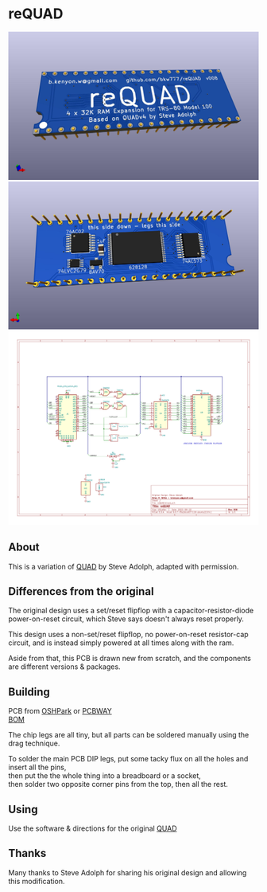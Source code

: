 # reQUAD
![](PCB/reQUAD_top.jpg)
![](PCB/reQUAD_bottom.jpg)
![](PCB/reQUAD.svg)

## About
This is a variation of [QUAD](http://bitchin100.com/wiki/index.php?title=QUAD) by Steve Adolph, adapted with permission.

## Differences from the original
The original design uses a set/reset flipflop with a capacitor-resistor-diode power-on-reset circuit, which Steve says doesn't always reset properly.

This design uses a non-set/reset flipflop, no power-on-reset resistor-cap circuit, and is instead simply powered at all times along with the ram.

Aside from that, this PCB is drawn new from scratch, and the components are different versions & packages.

## Building
PCB from [OSHPark](https://oshpark.com/shared_projects/KVu4cEJX) or [PCBWAY](https://www.pcbway.com/project/shareproject/reQUAD_RAM_Expansion_for_TRS_80_Model_100_8690cd19.html)  
[BOM](https://www.digikey.com/short/m5tj4941)

The chip legs are all tiny, but all parts can be soldered manually using the drag technique.

To solder the main PCB DIP legs, put some tacky flux on all the holes and insert all the pins,  
then put the the whole thing into a breadboard or a socket,  
then solder two opposite corner pins from the top, then all the rest.

## Using
Use the software & directions for the original [QUAD](http://bitchin100.com/wiki/index.php?title=QUAD)

## Thanks
Many thanks to Steve Adolph for sharing his original design and allowing this modification.
